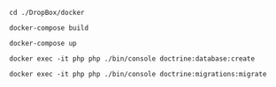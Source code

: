 `cd ./DropBox/docker`

`docker-compose build`

`docker-compose up`

`docker exec -it php php ./bin/console doctrine:database:create`

`docker exec -it php php ./bin/console doctrine:migrations:migrate`